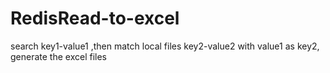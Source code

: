 # RedisRead-to-excel
search key1-value1 ,then match local files key2-value2 with value1 as key2,  generate the excel files
